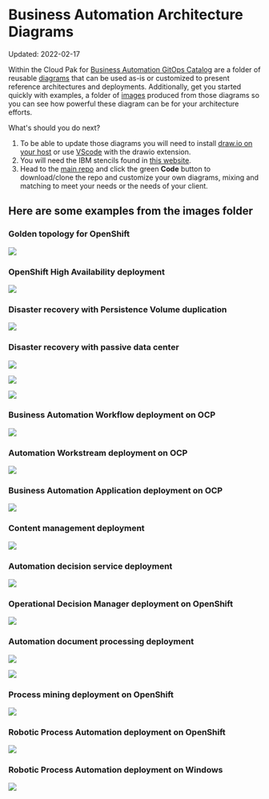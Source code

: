 # Business Automation Architecture Diagrams

Updated: 2022-02-17

Within the Cloud Pak for [Business Automation GitOps Catalog](https://github.com/ibm-cloud-architecture/dba-gitops-catalog) are a folder of reusable [diagrams](https://github.com/ibm-cloud-architecture/dba-gitops-catalog/tree/main/docs/diagrams) that can be used as-is or customized to present reference architectures and deployments.  Additionally, get you started quickly with examples, a folder of [images](https://github.com/ibm-cloud-architecture/dba-gitops-catalog/tree/main/docs/images) produced from those diagrams so you can see how powerful these diagram can be for your architecture efforts.

What's should you do next?
  1. To be able to update those diagrams you will need to install [draw.io on your host](https://github.com/jgraph/drawio-desktop/releases) or use [VScode](https://code.visualstudio.com/) with the drawio extension.
  1. You will need the IBM stencils found in [this website](https://github.com/ibm-cloud-architecture/ibm-cloud-stencils/releases).
  1. Head to the [main repo](https://github.com/ibm-cloud-architecture/dba-gitops-catalog) and click the green **Code** button to download/clone the repo and customize your own diagrams, mixing and matching to meet your needs or the needs of your client.

## Here are some examples from the images folder

### Golden topology for OpenShift

![](./docs/images/gold.png)

### OpenShift High Availability deployment

![](./docs/images/OCP_HA.png)

### Disaster recovery with Persistence Volume duplication

![](./docs/images/DR_with_PV_Duplication.png)

### Disaster recovery with passive data center

![](./docs/images/DR_CP4BA_Config_with_Passive_DC_AZ.png)

![](./docs/images/DR_Containerized_DB_with_Tunnel.png)

![](./docs/images/DR_3_AZ_with_Containerized_DB.png)

### Business Automation Workflow deployment on OCP

![](./docs/images/Business_Automation_WorkflowOCP.png)

### Automation Workstream deployment on OCP

![](./docs/images/Automation_Workstream_Service_on_OCP.png)

### Business Automation Application deployment on OCP

![](./docs/images/Business_Automation_Application_on_OCP.png)

### Content management deployment

![](./docs/images/FNCM_on_OCP_K8s.png)

### Automation decision service deployment

![](./docs/images/Automation_Decision_Services_on_OCP.png)

### Operational Decision Manager deployment on OpenShift

![](./docs/images/Operational_Decision_Manager_on_OCP.png)

### Automation document processing deployment

![](./docs/images/Automation_Document_Processing_on_OCP.png)

![](./docs/images/Automation_Document_Processing_on_OCP2.png)

### Process mining deployment on OpenShift

![](./docs/images/Process_Mining_on_OCP.png)

### Robotic Process Automation deployment on OpenShift

![](./docs/images/RPA_on_OCP.png)

### Robotic Process Automation deployment on Windows

![](./docs/images/RPA_on_Windows.png)
